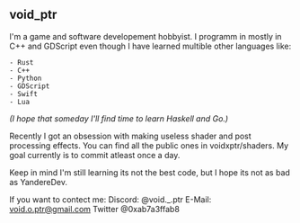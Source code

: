 ## void_ptr

I'm a game and software developement hobbyist.
I programm in mostly in C++ and GDScript even though I have learned multible other languages like:
    
    - Rust
    - C++
    - Python
    - GDScript
    - Swift
    - Lua

*(I hope that someday I'll find time to learn Haskell and Go.)*

Recently I got an obsession with making useless shader and post processing effects.
You can find all the public ones in voidxptr/shaders.
My goal currently is to commit atleast once a day.

Keep in mind I'm still learning its not the best code, but I hope its not as bad as YandereDev.

If you want to contect me:
  Discord:  @void._.ptr
  E-Mail:   void.o.ptr@gmail.com
  Twitter   @0xab7a3ffab8
